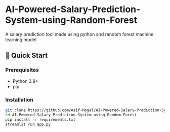 # AI-Powered-Salary-Prediction-System-using-Random-Forest
A salary prediction tool made using python and random forest machine learning model

## 🚀 Quick Start

### Prerequisites
- Python 3.8+
- pip

### Installation
```bash
git clone https://github.com/Asif-Mogal/AI-Powered-Salary-Prediction-System-using-Random-Forest.git
cd AI-Powered-Salary-Prediction-System-using-Random-Forest
pip install -r requirements.txt
streamlit run app.py
